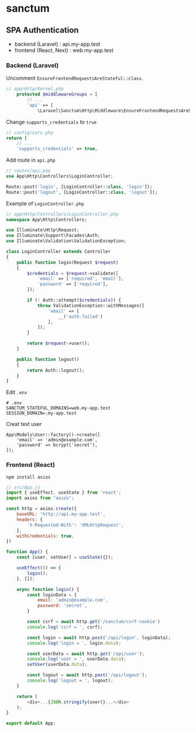 # sanctum

## SPA Authentication

- backend (Laravel) : api.my-app.test
- frontend (React, Next) : web.my-app.test

### Backend (Laravel)

Uncomment `EnsureFrontendRequestsAreStateful::class`.

```php
// app/Http/Kernel.php
    protected $middlewareGroups = [
        // ...
        'api' => [
            \Laravel\Sanctum\Http\Middleware\EnsureFrontendRequestsAreStateful::class,
```

Change `supports_credentials` to `true`

```php
// config/cors.php
return [
    // ...
    'supports_credentials' => true,
```

Add route in `api.php`

```php
// routes/api.php
use App\Http\Controllers\LoginController;

Route::post('login', [LoginController::class, 'login']);
Route::post('logout', [LoginController::class, 'logout']);
```

Example of `LoginController.php`

```php
// app/Http/Controllers/LoginController.php
namespace App\Http\Controllers;

use Illuminate\Http\Request;
use Illuminate\Support\Facades\Auth;
use Illuminate\Validation\ValidationException;

class LoginController extends Controller
{
    public function login(Request $request)
    {
        $credentials = $request->validate([
            'email' => ['required', 'email'],
            'password' => ['required'],
        ]);

        if (! Auth::attempt($credentials)) {
            throw ValidationException::withMessages([
                'email' => [
                    __('auth.failed')
                ],
            ]);
        }

        return $request->user();
    }

    public function logout()
    {
        return Auth::logout();
    }
}
```

Edit `.env`

```
# .env
SANCTUM_STATEFUL_DOMAINS=web.my-app.test
SESSION_DOMAIN=.my-app.test
```

Creat test user

```
App\Models\User::factory()->create([
    'email' => 'admin@example.com',
    'password' => bcrypt('secret'),
]);
```

### Frontend (React)

```
npm install axios
```

```js
// src/App.js
import { useEffect, useState } from 'react';
import axios from "axios";

const http = axios.create({
    baseURL: 'http://api.my-app.test',
    headers: {
        'X-Requested-With': 'XMLHttpRequest',
    },
    withCredentials: true,
})

function App() {
    const [user, setUser] = useState({});

    useEffect(() => {
        login();
    }, []);

    async function login() {
        const loginData = {
            email: 'admin@example.com',
            password: 'secret',
        }

        const csrf = await http.get('/sanctum/csrf-cookie')
        console.log('csrf = ', csrf);

        const login = await http.post('/api/login', loginData);
        console.log('login = ', login.data);

        const userData = await http.get('/api/user');
        console.log('user = ', userData.data);
        setUser(userData.data);

        const logout = await http.post('/api/logout');
        console.log('logout = ', logout);
    }

    return (
        <div>...{JSON.stringify(user)}...</div>
    );
}

export default App;
```
